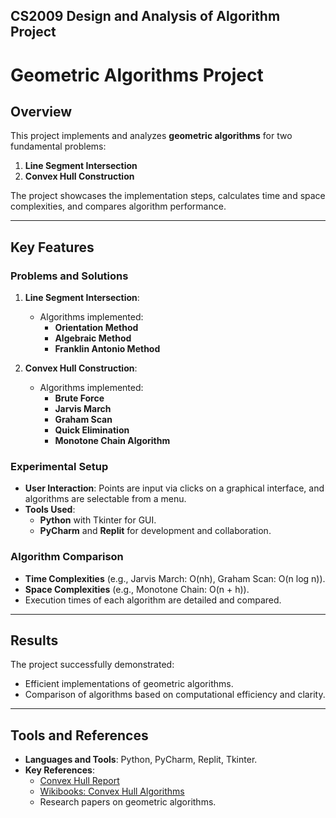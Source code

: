 ## CS2009 Design and Analysis of Algorithm Project

# Geometric Algorithms Project  

## Overview  
This project implements and analyzes **geometric algorithms** for two fundamental problems:  
1. **Line Segment Intersection**  
2. **Convex Hull Construction**  

The project showcases the implementation steps, calculates time and space complexities, and compares algorithm performance.  

---

## Key Features  

### Problems and Solutions  
1. **Line Segment Intersection**:  
   - Algorithms implemented:  
     - **Orientation Method**  
     - **Algebraic Method**  
     - **Franklin Antonio Method**  

2. **Convex Hull Construction**:  
   - Algorithms implemented:  
     - **Brute Force**  
     - **Jarvis March**  
     - **Graham Scan**  
     - **Quick Elimination**  
     - **Monotone Chain Algorithm**  

### Experimental Setup  
- **User Interaction**: Points are input via clicks on a graphical interface, and algorithms are selectable from a menu.  
- **Tools Used**:  
  - **Python** with Tkinter for GUI.  
  - **PyCharm** and **Replit** for development and collaboration.  

### Algorithm Comparison  
- **Time Complexities** (e.g., Jarvis March: O(nh), Graham Scan: O(n log n)).  
- **Space Complexities** (e.g., Monotone Chain: O(n + h)).  
- Execution times of each algorithm are detailed and compared.  

---

## Results  
The project successfully demonstrated:  
- Efficient implementations of geometric algorithms.  
- Comparison of algorithms based on computational efficiency and clarity.  

---

## Tools and References  
- **Languages and Tools**: Python, PyCharm, Replit, Tkinter.  
- **Key References**:  
  - [Convex Hull Report](https://www.cs.umd.edu/~patras/patra2012_convexhull_report.pdf)  
  - [Wikibooks: Convex Hull Algorithms](https://en.wikibooks.org/wiki/Algorithm_Implementation/Geometry/Convex_hull/Monotone_chain#Python)  
  - Research papers on geometric algorithms.  

